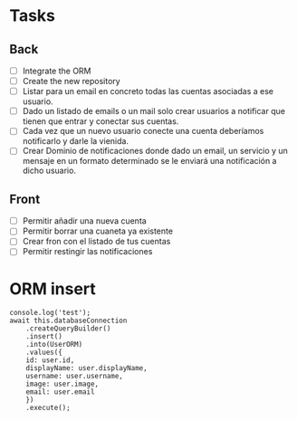 # Tasks

## Back

- [ ] Integrate the ORM
- [ ] Create the new repository
- [ ] Listar para un email en concreto todas las cuentas asociadas a ese usuario.
- [ ] Dado un listado de emails o un mail solo crear usuarios a notificar que tienen que entrar y conectar sus cuentas.
- [ ] Cada vez que un nuevo usuario conecte una cuenta deberíamos notificarlo y darle la vienida.
- [ ] Crear Dominio de notificaciones donde dado un email, un servicio y un mensaje en un formato determinado se le enviará una notificación a dicho usuario.

## Front

- [ ] Permitir añadir una nueva cuenta
- [ ] Permitir borrar una cuaneta ya existente
- [ ] Crear fron con el listado de tus cuentas
- [ ] Permitir restingir las notificaciones

# ORM insert

```
console.log('test');
await this.databaseConnection
    .createQueryBuilder()
    .insert()
    .into(UserORM)
    .values({
    id: user.id,
    displayName: user.displayName,
    username: user.username,
    image: user.image,
    email: user.email
    })
    .execute();
```
